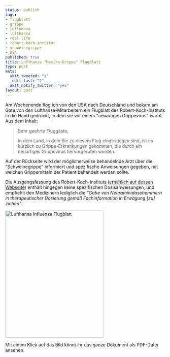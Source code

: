 ```yaml
--- 
status: publish
tags: 
- flugblatt
- grippe
- influenza
- lufthansa
- real life
- robert-koch-institut
- schweinegrippe
- USA
published: true
title: Lufthansa "Mexiko-Grippe" Flugblatt
type: post
meta: 
  aktt_tweeted: "1"
  _edit_last: "2"
  aktt_notify_twitter: "yes"
layout: post
---
```

Am Wochenende flog ich von den USA nach Deutschland und bekam am Gate von den Lufthansa-Mitarbeitern ein Flugblatt des Robert-Koch-Instituts in die Hand gedrückt, in dem sie vor einem "neuartigen Grippevirus" warnt. Aus dem Inhalt:

<blockquote>Sehr geehrte Fluggäste,

in dem Land, in dem Sie zu diesem Flug eingestiegen sind, ist es kürzlich zu Grippe-Erkrankungen gekommen, die durch ein neuartiges Grippevirus hervorgerufen wurden.
</blockquote>

Auf der Rückseite wird der möglicherweise behandelnde Arzt über die "Schweinegrippe" informiert und spezifische Anweisungen gegeben, mit welchen Grippemitteln der Patient behandelt werden sollte.

Die Ausgangsfassung des Robert-Koch-Instituts (<a href="http://www.rki.de/cln_109/nn_200120/DE/Content/InfAZ/I/Influenza/IPV/Schweinegrippe__Einsteiger__DE.html">erhältlich auf dessen Webseite</a>) enthält hingegen keine spezifischen Dosisanweisungen, und empfiehlt den Medizinern lediglich die <em>"Gabe von Neuraminidasehemmern in therapeutischer Dosierung gemäß Fachinformation in Erwägung [zu] ziehen"</em>.

<a href="http://fredericiana.com/wp-content/uploads/2009/05/lufthansa.pdf"><img src="http://fredericiana.com/wp-content/uploads/2009/05/lufthansa.jpg" alt="Lufthansa Influenza Flugblatt" title="Lufthansa Influenza Flugblatt" width="309" height="400" class="alignnone size-full wp-image-2241" /></a>

Mit einem Klick auf das Bild könnt ihr das ganze Dokument als PDF-Datei ansehen.
